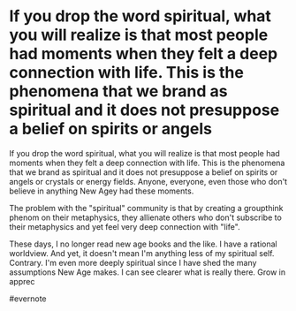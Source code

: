 # If you drop the word spiritual, what you will realize is that most people had moments when they felt a deep connection with life. This is the phenomena that we brand as spiritual and it does not presuppose a belief on spirits or angels

If you drop the word spiritual, what you will realize is that most people had moments when they felt a deep connection with life. This is the phenomena that we brand as spiritual and it does not presuppose a belief on spirits or angels or crystals or energy fields. Anyone, everyone, even those who don't believe in anything New Agey had these moments.

The problem with the "spiritual" community is that by creating a groupthink phenom on their metaphysics, they allienate others who don't subscribe to their metaphysics and yet feel very deep connection with "life".

These days, I no longer read new age books and the like. I have a rational worldview. And yet, it doesn't mean I'm anything less of my spiritual self. Contrary. I'm even more deeply spiritual since I have shed the many assumptions New Age makes. I can see clearer what is really there. Grow in apprec

\#evernote

